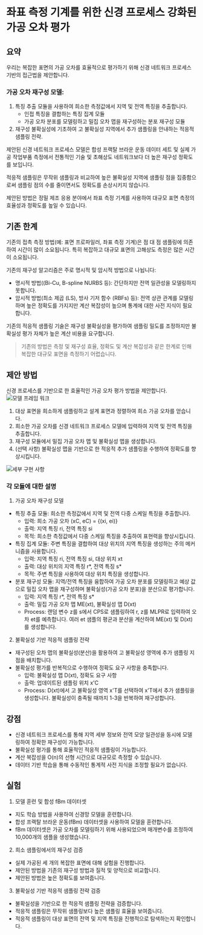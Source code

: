 # 좌표 측정 기계를 위한 신경 프로세스 강화된 가공 오차 평가

## 요약
우리는 복잡한 표면의 가공 오차를 효율적으로 평가하기 위해 신경 네트워크 프로세스 기반의 접근법을 제안합니다.

### 가공 오차 재구성 모델:
1. 특징 추출 모듈을 사용하여 희소한 측정값에서 지역 및 전역 특징을 추출합니다.
   - 인접 특징을 결합하는 특징 집계 모듈
   - 가공 오차 분포를 모델링하고 밀집 오차 맵을 재구성하는 분포 재구성 모듈
2. 재구성 불확실성에 기초하여 고 불확실성 지역에서 추가 샘플링을 안내하는 적응적 샘플링 전략.

제안된 신경 네트워크 프로세스 모델은 합성 프랙탈 브라운 운동 데이터 세트 및 실제 가공 작업부품 측정에서 전통적인 기술 및 초해상도 네트워크보다 더 높은 재구성 정확도를 보입니다.

적응적 샘플링은 무작위 샘플링과 비교하여 높은 불확실성 지역에 샘플링 점을 집중함으로써 샘플링 점의 수를 줄이면서도 정확도를 손상시키지 않습니다.

제안된 방법은 정밀 제조 응용 분야에서 좌표 측정 기계를 사용하여 대규모 표면 측정의 효율성과 정확도를 높일 수 있습니다.

## 기존 한계
기존의 접촉 측정 방법(예: 표면 프로파일러, 좌표 측정 기계)은 점 대 점 샘플링에 의존하여 시간이 많이 소요됩니다. 특히 복잡하고 대규모 표면의 고해상도 측정은 많은 시간이 소요됩니다.

기존의 재구성 알고리즘은 주로 명시적 및 암시적 방법으로 나뉩니다:
- 명시적 방법((Bi-Cu, B-spline NURBS 등): 간단하지만 전역 일관성을 모델링하지 못합니다.
- 암시적 방법(최소 제곱 (LS), 방사 기저 함수 (RBFs) 등): 전역 상관 관계를 모델링하며 높은 정확도를 가지지만 계산 복잡성이 높으며 통계에 대한 사전 지식이 필요합니다.

기존의 적응적 샘플링 기술은 재구성 불확실성을 평가하여 샘플링 밀도를 조정하지만 불확실성 평가 자체가 높은 계산 비용을 요구합니다.

> 기존의 방법은 측정 및 재구성 효율, 정확도 및 계산 복잡성과 같은 한계로 인해 복잡한 대규모 표면을 측정하기 어렵습니다.

## 제안 방법
신경 프로세스를 기반으로 한 효율적인 가공 오차 평가 방법을 제안합니다.
![모델 프레임 워크](https://github.com/Prcnsi/Deep-learning-based_CMM_Anomaly-detection/assets/88486391/8508dc51-40cc-4699-96f6-1cc1e2662156)
1. 대상 표면을 희소하게 샘플링하고 설계 표면과 정렬하여 희소 가공 오차를 얻습니다.
2. 희소한 가공 오차를 신경 네트워크 프로세스 모델에 입력하여 지역 및 전역 특징을 추출합니다.
3. 재구성 모듈에서 밀집 가공 오차 맵 및 불확실성 맵을 생성합니다.
4. (선택 사항) 불확실성 맵을 기반으로 한 적응적 추가 샘플링을 수행하여 정확도를 향상시킵니다.

![세부 구현 사항](https://github.com/Prcnsi/Deep-learning-based_CMM_Anomaly-detection/assets/88486391/3961c7fd-849f-4d26-b597-992b559a36e6)

### 각 모듈에 대한 설명

1) 가공 오차 재구성 모델
- 특징 추출 모듈: 희소한 측정값에서 지역 및 전역 다중 스케일 특징을 추출합니다.
  - 입력: 희소 가공 오차 (xC, eC) = {(xi, ei)}
  - 출력: 지역 특징 ri, 전역 특징 si
  - 목적: 희소한 측정값에서 다중 스케일 특징을 추출하여 표현력을 향상시킵니다.
- 특징 집계 모듈: 주변 특징을 결합하여 대상 위치의 지역 특징을 생성하는 주의 메커니즘을 사용합니다.
  - 입력: 지역 특징 ri, 전역 특징 si, 대상 위치 xt
  - 출력: 대상 위치의 지역 특징 r*, 전역 특징 s*
  - 목적: 주변 특징을 사용하여 대상 위치 특징을 생성합니다.
- 분포 재구성 모듈: 지역/전역 특징을 융합하여 가공 오차 분포를 모델링하고 예상 값으로 밀집 오차 맵을 재구성하며 불확실성(가공 오차 분포)을 분산으로 평가합니다.
  - 입력: 지역 특징 r*, 전역 특징 s*
  - 출력: 밀집 가공 오차 맵 ME(xt), 불확실성 맵 D(xt)
  - Process: 랜덤 변수 z를 s에서 CPS로 샘플링하여 r, z를 MLPR로 입력하여 오차 et를 예측합니다. 여러 et 샘플의 평균과 분산을 계산하여 ME(xt) 및 D(xt)를 생성합니다.

2) 불확실성 기반 적응적 샘플링 전략
- 재구성된 오차 맵의 불확실성(분산)을 활용하여 고 불확실성 영역에 추가 샘플링 지점을 배치합니다.
- 불확실성 평가를 반복적으로 수행하여 정확도 요구 사항을 충족합니다.
  - 입력: 불확실성 맵 D(xt), 정확도 요구 사항
  - 출력: 업데이트된 샘플링 위치 x'C
  - Process: D(xt)에서 고 불확실성 영역 x'T를 선택하여 x'T에서 추가 샘플링을 생성합니다. 불확실성이 충족될 때까지 1-3을 반복하여 재구성합니다.

## 강점
- 신경 네트워크 프로세스를 통해 지역 세부 정보와 전역 모양 일관성을 동시에 모델링하여 정확한 재구성이 가능합니다.
- 불확실성 평가를 통해 효율적인 적응적 샘플링이 가능합니다.
- 계산 복잡성을 O(n)의 선형 시간으로 대규모로 측정할 수 있습니다.
- 데이터 기반 학습을 통해 수동적인 통계적 사전 지식을 조정할 필요가 없습니다.

## 실험
1) 모델 훈련 및 합성 fBm 데이터셋
- 지도 학습 방법을 사용하여 신경망 모델을 훈련합니다.
- 합성 프랙탈 브라운 운동(fBm) 데이터셋을 사용하여 모델을 훈련합니다.
- fBm 데이터셋은 가공 오차를 모델링하기 위해 사용되었으며 매개변수를 조정하여 10,000개의 샘플을 생성했습니다.
2) 희소 샘플링에서의 재구성 검증
- 실제 가공된 세 개의 복잡한 표면에 대해 실험을 진행합니다.
- 제안된 방법을 기존의 재구성 방법과 질적 및 양적으로 비교합니다.
- 제안된 방법은 높은 정확도를 보여줍니다.
3) 불확실성 기반 적응적 샘플링 전략 검증
- 불확실성을 기반으로 한 적응적 샘플링 전략을 검증합니다.
- 적응적 샘플링은 무작위 샘플링보다 높은 샘플링 효율을 보여줍니다.
- 적응적 샘플링이 대상 표면의 전역 및 지역 특징을 진행적으로 탐색하는지 확인합니다.

